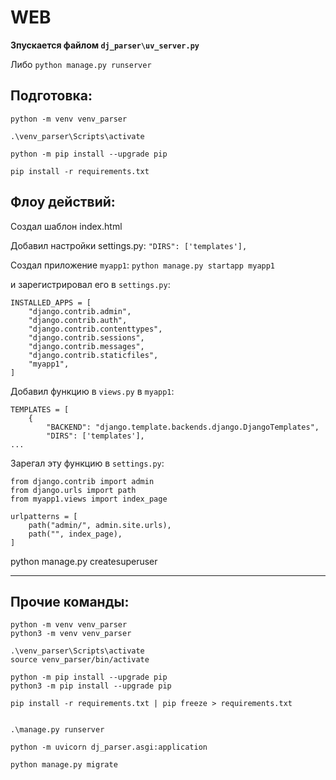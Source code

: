 # WEB


**Зпускается файлом `dj_parser\uv_server.py`**

Либо `python manage.py runserver`

## Подготовка:

```
python -m venv venv_parser

.\venv_parser\Scripts\activate

python -m pip install --upgrade pip

pip install -r requirements.txt 
```


## Флоу действий:

Создал шаблон index.html

Добавил настройки settings.py: `"DIRS": ['templates'],`

Создал приложение `myapp1`: `python manage.py startapp myapp1`

и зарегистрировал его в `settings.py`:
```
INSTALLED_APPS = [
    "django.contrib.admin",
    "django.contrib.auth",
    "django.contrib.contenttypes",
    "django.contrib.sessions",
    "django.contrib.messages",
    "django.contrib.staticfiles",
    "myapp1",
]
```

Добавил функцию в `views.py` в `myapp1`:
```
TEMPLATES = [
    {
        "BACKEND": "django.template.backends.django.DjangoTemplates",
        "DIRS": ['templates'],
...
```

Зарегал эту функцию в `settings.py`:
```
from django.contrib import admin
from django.urls import path
from myapp1.views import index_page

urlpatterns = [
    path("admin/", admin.site.urls),
    path("", index_page),
]
```

python manage.py createsuperuser


---

## Прочие команды:
```
python -m venv venv_parser
python3 -m venv venv_parser

.\venv_parser\Scripts\activate
source venv_parser/bin/activate

python -m pip install --upgrade pip
python3 -m pip install --upgrade pip

pip install -r requirements.txt | pip freeze > requirements.txt


.\manage.py runserver 

python -m uvicorn dj_parser.asgi:application

python manage.py migrate
```